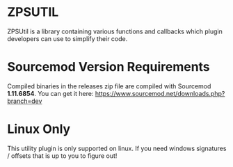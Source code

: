 # ZPSUTIL

ZPSUtil is a library containing various functions and callbacks which plugin developers can use to simplify their code.

# Sourcemod Version Requirements
Compiled binaries in the releases zip file are compiled with Sourcemod **1.11.6854**. You can get it here: https://www.sourcemod.net/downloads.php?branch=dev

# Linux Only
This utility plugin is only supported on linux. If you need windows signatures / offsets that is up to you to figure out!
